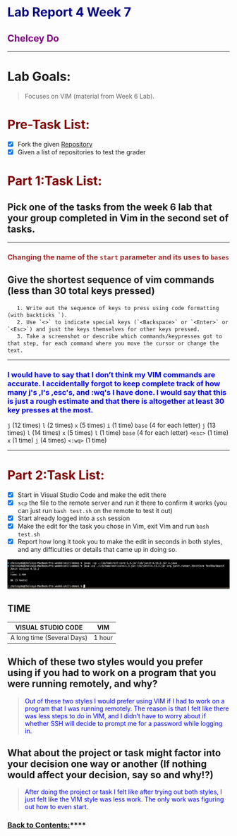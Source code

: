# <span style="color:navy"> **Lab Report 4 Week 7**</span>
## <span style="color:purple"> **Chelcey Do**</span>
---

# <span style="color:fuschia"> **Lab Goals:**</span>
> Focuses on VIM (material from Week 6 Lab).

# <span style="color:maroon"> **Pre-Task List:**</span>
- [x] Fork the given [Repository](https://github.com/ucsd-cse15l-f22/list-examples-grader)
- [x] Given a list of repositories to test the grader

# <span style="color:maroon"> **Part 1:Task List:**</span>

## Pick one of the tasks from the week 6 lab that your group completed in Vim in the second set of tasks.
---
### <span style="color:brown"> Changing the name of the `start` parameter and its uses to `bases`</span>
   
## Give the shortest sequence of vim commands (less than 30 total keys pressed)
       1. Write out the sequence of keys to press using code formatting (with backticks `). 
       2. Use `<>` to indicate special keys (`<Backspace>` or `<Enter>` or `<Esc>`) and just the keys themselves for other keys pressed. 
       3. Take a screenshot or describe which commands/keypresses got to that step, for each command where you move the cursor or change the text. 
---
###  <span style="color:blue"> I would have to say that I don’t think my VIM commands are accurate. I accidentally forgot to keep complete track of how many j's ,l's ,esc's, and :wq's I have done.  I would say that this is just a rough estimate and that there is altogether at least 30 key presses at the most.</span>

`j` (12 times)
`l` (2 times)
`x` (5 times)
`i` (1 time)
`base` (4 for each letter) 
`j` (13 times)
`l` (14 times)
`x` (5 times)
`l` (1 time)
`base` (4 for each letter)
`<esc>` (1 time)
`x` (1 time)
`j` (4 times)
`<:wq>` (1 time) 
   

--- 
 
      
# <span style="color:maroon"> **Part 2:Task List:**</span>
- [x] Start in Visual Studio Code and make the edit there 
- [x] `scp` the file to the remote server and run it there to confirm it works (you can just run `bash test.sh` on the remote to test it out)
- [x] Start already logged into a `ssh` session
- [x] Make the edit for the task you chose in Vim, exit Vim and run `bash test.sh`
- [x] Report how long it took you to make the edit in seconds in both styles, and any difficulties or details that came up in doing so. 

![Image](l4w7.jpg)

## TIME
| VISUAL STUDIO CODE | VIM |
| ----------- | ----------- |
| A long time (Several Days) | 1 hour |

## Which of these two styles would you prefer using if you had to work on a program that you were running remotely, and why?
> <span style="color:blue"> Out of these two styles I would prefer using VIM if I had to work on a program that I was running remotely. The reason is that I felt like there was less steps to do in VIM, and I didn’t have to worry about if whether SSH will decide to prompt me for a password while logging in.</span>

## What about the project or task might factor into your decision one way or another (If nothing would affect your decision, say so and why!?) 
> <span style="color:blue"> After doing the project or task I felt like after trying out both styles, I just felt like the VIM style was less work. The only work was figuring out how to even start.</span>


### [Back to Contents:](https://chelcey.github.io/cse11-lab-reports/index-html)****
